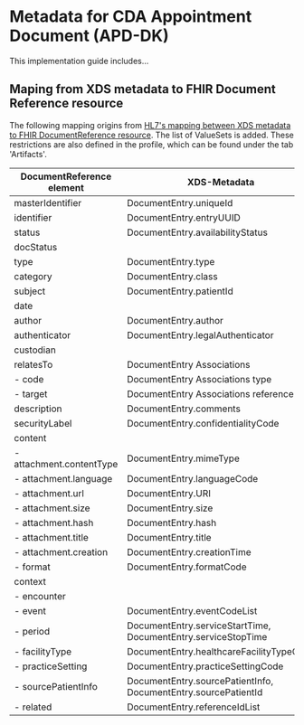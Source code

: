 # Metadata for CDA Appointment Document (APD-DK)

This implementation guide includes...

## Maping from XDS metadata to FHIR Document Reference resource

The following mapping origins from [HL7's mapping between XDS metadata to FHIR DocumentReference resource](https://www.hl7.org/fhir/documentreference-mappings.html#xds). The list of ValueSets is added. These restrictions are also defined in the profile, which can be found under the tab 'Artifacts'.

| **DocumentReference element** | **XDS-Metadata** | **ValueSet** |
|---|---|---|
|masterIdentifier | DocumentEntry.uniqueId |  |
|identifier | DocumentEntry.entryUUID |  |
|status | DocumentEntry.availabilityStatus |  |
|docStatus |  |  |
|type | DocumentEntry.type | [TypeCode](https://build.fhir.org/ig/medcomdk/dk-medcom-xds-metadata/ValueSet-apd-dk-ihe-typecode-vs.html) |
|category | DocumentEntry.class | [ClassCode](https://build.fhir.org/ig/medcomdk/dk-medcom-xds-metadata/ValueSet-MedCom-ihe-apd-classcode-VS.html) |
|subject | DocumentEntry.patientId |  |
|date |  |  |
|author | DocumentEntry.author |  |
|authenticator | DocumentEntry.legalAuthenticator |  |
|custodian |  |  |
|relatesTo | DocumentEntry Associations |  |
|- code | DocumentEntry Associations type |  |
|- target | DocumentEntry Associations reference |  |
|description | DocumentEntry.comments |  |
|securityLabel | DocumentEntry.confidentialityCode |  |
|content |  |  |
|- attachment.contentType | DocumentEntry.mimeType | [ContentType](https://build.fhir.org/ig/medcomdk/dk-medcom-xds-metadata/ValueSet-MedCom-ihe-apd-languagecode-VS.html) |
|- attachment.language | DocumentEntry.languageCode | [MimeType](https://build.fhir.org/ig/medcomdk/dk-medcom-xds-metadata/ValueSet-MedCom-ihe-apd-mimetype-VS.html) |
|- attachment.url | DocumentEntry.URI |  |
|- attachment.size | DocumentEntry.size |  |
|- attachment.hash | DocumentEntry.hash |  |
|- attachment.title | DocumentEntry.title |  |
|- attachment.creation | DocumentEntry.creationTime |  |
|- format | DocumentEntry.formatCode | [FormatCode](https://build.fhir.org/ig/medcomdk/dk-medcom-xds-metadata/ValueSet-MedCom-ihe-apd-formatcode-VS.html) |
|context |  |  |
|- encounter |  |  |
|- event | DocumentEntry.eventCodeList | [EventCode](https://build.fhir.org/ig/medcomdk/dk-medcom-xds-metadata/ValueSet-apd-dk-ihe-eventcodelist-vs.html) |
|- period | DocumentEntry.serviceStartTime, DocumentEntry.serviceStopTime |  |
|- facilityType | DocumentEntry.healthcareFacilityTypeCode | [FacilityType](https://build.fhir.org/ig/medcomdk/dk-medcom-xds-metadata/ValueSet-MedCom-ihe-apd-HealthcareFacilityTypeCode-VS.html) |
|- practiceSetting | DocumentEntry.practiceSettingCode | [PracticeSetting](https://build.fhir.org/ig/medcomdk/dk-medcom-xds-metadata/ValueSet-MedCom-ihe-apd-PracticeSettingCode-VS.html) |
|- sourcePatientInfo | DocumentEntry.sourcePatientInfo, DocumentEntry.sourcePatientId |  |
|- related | DocumentEntry.referenceIdList |  |